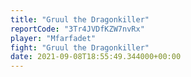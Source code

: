 ```yaml
---
title: "Gruul the Dragonkiller"
reportCode: "3Tr4JVDfKZW7nvRx"
player: "Mfarfadet"
fight: "Gruul the Dragonkiller"
date: 2021-09-08T18:55:49.344000+00:00
---
```

